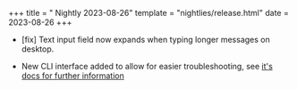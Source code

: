 +++
title = " Nightly 2023-08-26"
template = "nightlies/release.html"
date = 2023-08-26
+++

- [fix] Text input field now expands when typing longer messages on desktop.

- New CLI interface added to allow for easier troubleshooting, see [it's docs for further information](https://dev.acter.global/user/getting-started/cli/)
